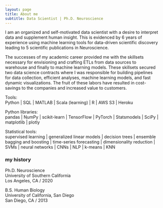 ```yaml
---
layout: page
title: About me
subtitle: Data Scientist | Ph.D. Neuroscience
---
```


I am an organized and self-motivated data scientist with a desire to interpret data and supplement human insight. This is evidenced by 6 years of experience using machine learning tools for data-driven scientific discovery leading to 5 scientific publications in Neuroscience.

The successes of my academic career provided me with the skillsets necessary for envisioning and crafting ETLs from data sources to warehouse and finally to machine learning models. These skillsets secured two data science contracts where I was responsible for building pipelines for data collection, efficient analyses, machine learning models, and fast dynamic visualizations. The fruit of these labors have resulted in cost-savings to the companies and increased value to customers.

Tools:  
 Python | SQL | MATLAB | Scala (learning) | R | AWS S3 | Heroku

Python libraries:  
 pandas | NumPy | scikit-learn | TensorFlow | PyTorch | Statsmodels | SciPy | matplotlib | plotly
 
Statistical tools:  
 supervised learning | generalized linear models | decision trees | ensemble bagging and boosting | time-series forecasting | dimensionality reduction | SVMs | neural networks | CNNs | NLP | k-means | KNN

### my history
Ph.D. Neuroscience               
University of Southern California  
Los Angeles, CA / 2020 		

B.S. Human Biology  
University of California, San Diego  
San Diego, CA / 2013	  
